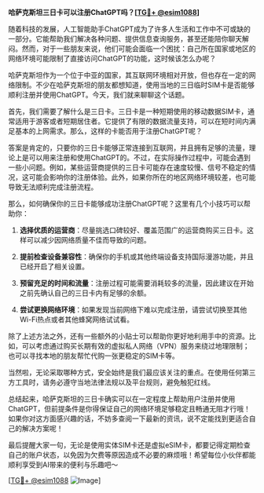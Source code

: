 **哈萨克斯坦三日卡可以注册ChatGPT吗？[[TG💪+ @esim1088](https://t.me/s/esim1088)]**

随着科技的发展，人工智能助手ChatGPT成为了许多人生活和工作中不可或缺的一部分。它能帮助我们解决各种问题、提供信息查询服务，甚至还能陪你聊天解闷。然而，对于一些朋友来说，他们可能会面临一个困扰：自己所在国家或地区的网络环境可能限制了直接访问ChatGPT的功能，这时候该怎么办呢？

哈萨克斯坦作为一个位于中亚的国家，其互联网环境相对开放，但也存在一定的网络限制。不少在哈萨克斯坦的朋友都想知道，使用当地的三日临时SIM卡是否能够顺利注册并使用ChatGPT。今天，我们就来聊聊这个话题。

首先，我们需要了解什么是三日卡。三日卡是一种短期使用的移动数据SIM卡，通常适用于游客或者短期居住者。它提供了有限的数据流量支持，可以在短时间内满足基本的上网需求。那么，这样的卡能否用于注册ChatGPT呢？

答案是肯定的，只要你的三日卡能够正常连接到互联网，并且拥有足够的流量，理论上是可以用来注册和使用ChatGPT的。不过，在实际操作过程中，可能会遇到一些小问题。例如，某些运营商提供的三日卡可能存在速度较慢、信号不稳定的情况，这可能会影响你的注册体验。此外，如果你所在的地区网络环境较差，也可能导致无法顺利完成注册流程。

那么，如何确保你的三日卡能够成功注册ChatGPT呢？这里有几个小技巧可以帮助你：

1. **选择优质的运营商**：尽量挑选口碑较好、覆盖范围广的运营商购买三日卡。这样可以减少因网络质量不佳而导致的问题。
   
2. **提前检查设备兼容性**：确保你的手机或其他终端设备支持国际漫游功能，并且已经开启了相关设置。

3. **预留充足的时间和流量**：注册过程可能需要消耗较多的流量，因此建议在开始之前先确认自己的三日卡内有足够的余额。

4. **尝试更换网络环境**：如果发现当前网络下难以完成注册，请尝试切换至其他Wi-Fi热点或者其他蜂窝网络试试看。

除了上述方法之外，还有一些额外的小贴士可以帮助你更好地利用手中的资源。比如，可以考虑通过购买长期有效的虚拟私人网络（VPN）服务来绕过地理限制；也可以寻找本地的朋友帮忙代购一张更稳定的SIM卡等。

当然啦，无论采取哪种方式，安全始终是我们最应该关注的重点。在使用任何第三方工具时，请务必遵守当地法律法规以及平台规则，避免触犯红线。

总结起来，哈萨克斯坦的三日卡确实可以在一定程度上帮助用户注册并使用ChatGPT，但前提条件是你得保证自己的网络环境足够稳定且畅通无阻才行哦！如果你对这方面感兴趣的话，不妨多查阅一下最新的资讯，说不定能找到更适合自己的解决方案呢！

最后提醒大家一句，无论是使用实体SIM卡还是虚拟eSIM卡，都要记得定期检查自己的账户状态，以免因为欠费等原因造成不必要的麻烦哦！希望每位小伙伴都能顺利享受到AI带来的便利与乐趣吧～

[[TG💪+ @esim1088](https://t.me/s/esim1088) ![Image](https://i.postimg.cc/4NQfJmqS/Snipaste-2025-05-13-00-14-12.png)]